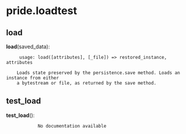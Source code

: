 pride.loadtest
==============



load
--------------

**load**(saved_data):

		 usage: load([attributes], [_file]) => restored_instance, attributes
    
        Loads state preserved by the persistence.save method. Loads an instance from either
        a bytestream or file, as returned by the save method.


test_load
--------------

**test_load**():

				No documentation available
